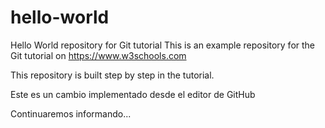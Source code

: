 # hello-world
Hello World repository for Git tutorial
This is an example repository for the Git tutorial on https://www.w3schools.com

This repository is built step by step in the tutorial.

Este es un cambio implementado desde el editor de GitHub

Continuaremos informando...
